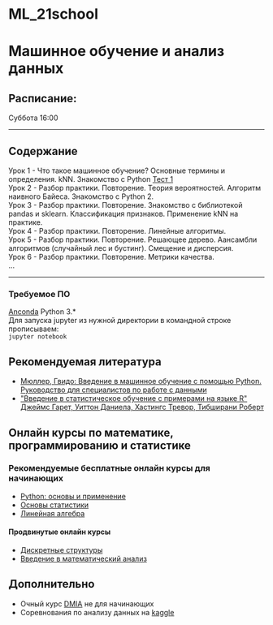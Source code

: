 # ML_21school
# Машинное обучение и анализ данных
## Расписание:  
  Суббота 16:00
***
## Содержание
Урок 1 - Что такое машинное обучение? Основные термины и определения. kNN. Знакомство с Python 
[Тест 1](https://docs.google.com/forms/d/e/1FAIpQLSdK9UmdVZRumC6q3qA52BPiMiP3aWeHIBotelg_R83ztTPRTA/viewform?usp=sf_link)  
Урок 2 - Разбор практики. Повторение. Теория вероятностей. Алгоритм наивного Байеса. Знакомство с Python 2.   
Урок 3 - Разбор практики. Повторение. Знакомство с библиотекой pandas и sklearn. Классификация признаков. Применение kNN на практике.   
Урок 4 - Разбор практики. Повторение. Линейные алгоритмы.  
Урок 5 - Разбор практики. Повторение. Решающее дерево. Аансамбли алгоритмов (случайный лес и бустинг). Смещение и дисперсия.   
Урок 6 - Разбор практики. Повторение. Метрики качества.  
...

***
### Требуемое ПО
[Anconda](https://www.anaconda.com/download/#linux) Python 3.*   
Для запуска jupyter из нужной директории в командной строке прописываем:   
<code>jupyter notebook</code>
## Рекомендуемая литература  
- [Мюллер, Гвидо: Введение в машинное обучение с помощью Python. Руководство для специалистов по работе с данными](https://www.labirint.ru/books/595088/)
- ["Введение в статистическое обучение с примерами на языке R" Джеймс Гарет, Уиттон Даниела, Хастингс Тревор, Тибширани Роберт](https://dmkpress.com/catalog/computer/statistics/978-5-97060-293-5/)

## Онлайн курсы по математике, программированию и статистике
### Рекомендуемые бесплатные онлайн курсы для начинающих
- [Python: основы и применение](https://stepik.org/course/512/syllabus)
- [Основы статистики](https://stepik.org/course/76/syllabus)
- [Линейная алгебра](https://stepik.org/course/2461/syllabus)
#### Продвинутые онлайн курсы
- [Дискретные структуры](https://stepik.org/course/83/syllabus)
- [Введение в математический анализ](https://stepik.org/course/95/syllabus)

## Дополнительно
- Очный курс [DMIA](https://vk.com/data_mining_in_action) не для начинающих
- Соревнования по анализу данных на [kaggle](https://www.kaggle.com/)

